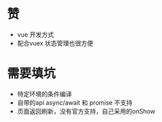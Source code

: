 # 赞

* vue 开发方式
* 配合vuex 状态管理也很方便

# 需要填坑

* 特定环境的条件编译
* 自带的api async/await 和 promise 不支持 
* 页面返回刷新，没有官方支持，自己采用的onShow